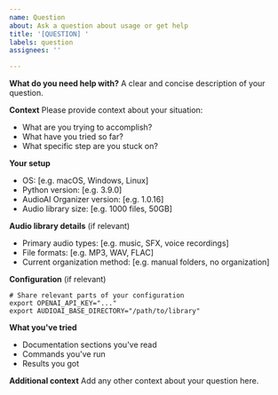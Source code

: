 ```yaml
---
name: Question
about: Ask a question about usage or get help
title: '[QUESTION] '
labels: question
assignees: ''

---
```


**What do you need help with?**
A clear and concise description of your question.

**Context**
Please provide context about your situation:
- What are you trying to accomplish?
- What have you tried so far?
- What specific step are you stuck on?

**Your setup**
- OS: [e.g. macOS, Windows, Linux]
- Python version: [e.g. 3.9.0]
- AudioAI Organizer version: [e.g. 1.0.16]
- Audio library size: [e.g. 1000 files, 50GB]

**Audio library details** (if relevant)
- Primary audio types: [e.g. music, SFX, voice recordings]
- File formats: [e.g. MP3, WAV, FLAC]
- Current organization method: [e.g. manual folders, no organization]

**Configuration** (if relevant)
```
# Share relevant parts of your configuration
export OPENAI_API_KEY="..."
export AUDIOAI_BASE_DIRECTORY="/path/to/library"
```

**What you've tried**
- Documentation sections you've read
- Commands you've run
- Results you got

**Additional context**
Add any other context about your question here.